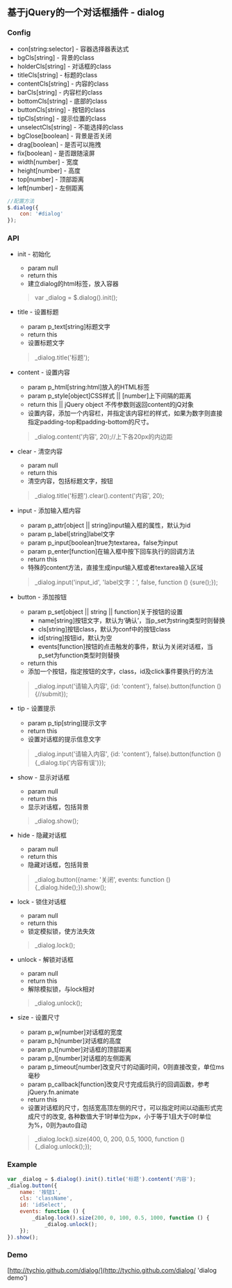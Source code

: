 ## 基于jQuery的一个对话框插件 - dialog

### Config

- con[string:selector] - 容器选择器表达式
- bgCls[string] - 背景的class
- holderCls[string] - 对话框的class
- titleCls[string] - 标题的class
- contentCls[string] - 内容的class
- barCls[string] - 内容栏的class
- bottomCls[string] - 底部的class
- buttonCls[string] - 按钮的class
- tipCls[string] - 提示位置的class
- unselectCls[string] - 不能选择的class
- bgClose[boolean] - 背景是否关闭
- drag[boolean] - 是否可以拖拽
- fix[boolean] - 是否跟随滚屏
- width[number] - 宽度		
- height[number] - 高度
- top[number] - 顶部距离
- left[number] - 左侧距离

```js
//配置方法
$.dialog({
	con: '#dialog'
});
```

### API

- init - 初始化
	- param null
	- return this
	- 建立dialog的html标签，放入容器

	>var _dialog = $.dialog().init();
- title - 设置标题
	- param p_text[string]标题文字
	- return this
	- 设置标题文字

	>_dialog.title('标题');
- content - 设置内容
	- param p_html[string:html]放入的HTML标签
	- param p_style[object]CSS样式 || [number]上下间隔的距离
	- return this || jQuery object 不传参数则返回content的jQ对象
	- 设置内容，添加一个内容栏，并指定该内容栏的样式，如果为数字则直接指定padding-top和padding-bottom的尺寸。

	>_dialog.content('内容', 20);//上下各20px的内边距
- clear - 清空内容
	- param null
	- return this
	- 清空内容，包括标题文字，按钮

	>_dialog.title('标题').clear().content('内容', 20);
- input - 添加输入框内容
	- param p_attr[object || string]input输入框的属性，默认为id
	- param p_label[string]label文字
	- param p_input[boolean]true为textarea，false为input
	- param p_enter[function]在输入框中按下回车执行的回调方法
	- return this
	- 特殊的content方法，直接生成input输入框或者textarea输入区域

	>_dialog.input('input_id', 'label文字：', false, function () {sure();});
- button - 添加按钮
	- param p_set[object || string || function]关于按钮的设置
		- name[string]按钮文字，默认为‘确认’，当p_set为string类型时则替换
		- cls[string]按钮class，默认为conf中的按钮class
		- id[string]按钮id，默认为空
		- events[function]按钮的点击触发的事件，默认为关闭对话框，当p_set为function类型时则替换
	- return this
	- 添加一个按钮，指定按钮的文字，class，id及click事件要执行的方法

	>_dialog.input('请输入内容', {id: 'content'}, false).button(function () {//submit});
- tip - 设置提示
	- param p_tip[string]提示文字
	- return this
	- 设置对话框的提示信息文字
	
	>_dialog.input('请输入内容', {id: 'content'}, false).button(function () {_dialog.tip('内容有误')});
- show - 显示对话框
	- param null
	- return this
	- 显示对话框，包括背景

	>_dialog.show();
- hide - 隐藏对话框
	- param null
	- return this
	- 隐藏对话框，包括背景

	>_dialog.button({name: '关闭', events: function () {_dialog.hide();}).show();
- lock - 锁住对话框
	- param null
	- return this
	- 锁定模拟锁，使方法失效

	>_dialog.lock();
- unlock - 解锁对话框
	- param null
	- return this
	- 解除模拟锁，与lock相对

	>_dialog.unlock();
- size - 设置尺寸
	- param p_w[number]对话框的宽度
	- param p_h[number]对话框的高度
	- param p_t[number]对话框的顶部距离
	- param p_l[number]对话框的左侧距离
	- param p_timeout[number]改变尺寸的动画时间，0则直接改变，单位ms毫秒
	- param p_callback[function]改变尺寸完成后执行的回调函数，参考jQuery.fn.animate
	- return this
	- 设置对话框的尺寸，包括宽高顶左侧的尺寸，可以指定时间以动画形式完成尺寸的改变, 各种数值大于1时单位为px，小于等于1且大于0时单位为%，0则为auto自动

	>_dialog.lock().size(400, 0, 200, 0.5, 1000, function () {_dialog.unlock();});

### Example

```js
var _dialog = $.dialog().init().title('标题').content('内容');
_dialog.button({
	name: '按钮1',
	cls: 'className',
	id: 'idSelect',
	events: function () {
		_dialog.lock().size(200, 0, 100, 0.5, 1000, function () {
			_dialog.unlock();
	});
}).show();
```

### Demo

[http://tychio.github.com/dialog/](http://tychio.github.com/dialog/ 'dialog demo')